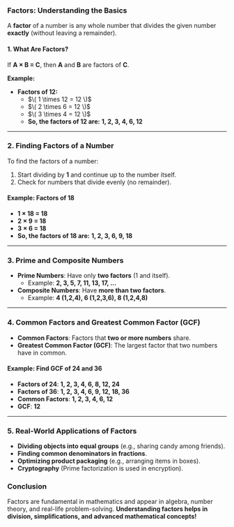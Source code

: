 ### **Factors: Understanding the Basics**  

A **factor** of a number is any whole number that divides the given number **exactly** (without leaving a remainder).  

#### **1. What Are Factors?**  
If **A × B = C**, then **A** and **B** are factors of **C**.  

**Example:**  
- **Factors of 12:**  
  - $\( 1 \times 12 = 12 \)$  
  - $\( 2 \times 6 = 12 \)$  
  - $\( 3 \times 4 = 12 \)$  
  - **So, the factors of 12 are:** **1, 2, 3, 4, 6, 12**  

---

### **2. Finding Factors of a Number**  
To find the factors of a number:  
1. Start dividing by **1** and continue up to the number itself.  
2. Check for numbers that divide evenly (no remainder).  

#### **Example: Factors of 18**  
- **1 × 18 = 18**  
- **2 × 9 = 18**  
- **3 × 6 = 18**  
- **So, the factors of 18 are:** **1, 2, 3, 6, 9, 18**  

---

### **3. Prime and Composite Numbers**  
- **Prime Numbers**: Have only **two factors** (1 and itself).  
  - Example: **2, 3, 5, 7, 11, 13, 17, ...**  
- **Composite Numbers**: Have **more than two factors**.  
  - Example: **4 (1,2,4), 6 (1,2,3,6), 8 (1,2,4,8)**  

---

### **4. Common Factors and Greatest Common Factor (GCF)**  
- **Common Factors**: Factors that **two or more numbers** share.  
- **Greatest Common Factor (GCF)**: The largest factor that two numbers have in common.  

#### **Example: Find GCF of 24 and 36**  
- **Factors of 24**: **1, 2, 3, 4, 6, 8, 12, 24**  
- **Factors of 36**: **1, 2, 3, 4, 6, 9, 12, 18, 36**  
- **Common Factors**: **1, 2, 3, 4, 6, 12**  
- **GCF**: **12**  

---

### **5. Real-World Applications of Factors**  
- **Dividing objects into equal groups** (e.g., sharing candy among friends).  
- **Finding common denominators in fractions**.  
- **Optimizing product packaging** (e.g., arranging items in boxes).  
- **Cryptography** (Prime factorization is used in encryption).  

### **Conclusion**  
Factors are fundamental in mathematics and appear in algebra, number theory, and real-life problem-solving. **Understanding factors helps in division, simplifications, and advanced mathematical concepts!**
